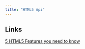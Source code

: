 ```yaml
---
title: "HTML5 Api"
---
```


## Links

[5 HTML5 Features you need to know](http://daker.me/2013/05/5-html5-features-you-need-to-know.html)